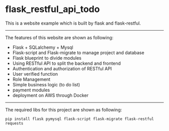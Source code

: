 # flask_restful_api_todo
This is a website example which is built by flask and flask-restful.

---
The features of this website are shown as following:
* Flask + SQLalchemy + Mysql
* Flask-script and Flask-migrate to manage project and database
* Flask blueprint to divide modules
* Using RESTful API to split the backend and frontend
* Authentication and authorization of RESTful API
* User verified function
* Role Management
* Simple business logic (to do list)
* payment modules
* deployment on AWS through Docker

---
The required libs for this project are shown as following:
```
pip install flask pymysql flask-script flask-migrate flask-restful requests
```
